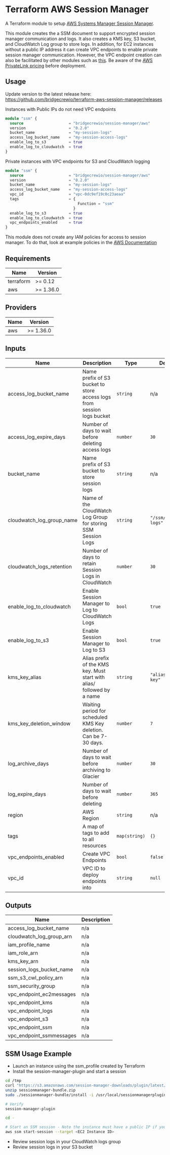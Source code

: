 # Terraform AWS Session Manager

A Terraform module to setup [AWS Systems Manager Session Manager](https://docs.aws.amazon.com/systems-manager/latest/userguide/session-manager.html).

This module creates the a SSM document to support encrypted session manager communication and logs.  It also creates a KMS key, S3 bucket, and CloudWatch Log group to store logs.  In addition, for EC2 instances without a public IP address it can create VPC endpoints to enable private session manager communication.  However, the VPC endpoint creation can also be facilitated by other modules such as [this](https://github.com/terraform-aws-modules/terraform-aws-vpc).  Be aware of the [AWS PrivateLink pricing](https://aws.amazon.com/privatelink/pricing/) before deployment.

## Usage

Update version to the latest release here: <https://github.com/bridgecrewio/terraform-aws-session-manager/releases>

Instances with Public IPs do not need VPC endpoints

```terraform
module "ssm" {
  source                    = "bridgecrewio/session-manager/aws"
  version                   = "0.2.0"
  bucket_name               = "my-session-logs"
  access_log_bucket_name    = "my-session-access-logs"
  enable_log_to_s3          = true
  enable_log_to_cloudwatch  = true
}
```

Private instances with VPC endpoints for S3 and CloudWatch logging

```terraform
module "ssm" {
  source                    = "bridgecrewio/session-manager/aws"
  version                   = "0.2.0"
  bucket_name               = "my-session-logs"
  access_log_bucket_name    = "my-session-access-logs"
  vpc_id                    = "vpc-0dc9ef19c0c23aeaa"
  tags                      = {
                                Function = "ssm"
                              }
  enable_log_to_s3          = true
  enable_log_to_cloudwatch  = true
  vpc_endpoints_enabled     = true
}
```

This module does not create any IAM policies for access to session manager.  To do that, look at example policies in the [AWS Documentation](https://docs.aws.amazon.com/systems-manager/latest/userguide/getting-started-restrict-access-quickstart.html)

<!-- BEGINNING OF PRE-COMMIT-TERRAFORM DOCS HOOK -->
## Requirements

| Name | Version |
|------|---------|
| terraform | >= 0.12 |
| aws | >= 1.36.0 |

## Providers

| Name | Version |
|------|---------|
| aws | >= 1.36.0 |

## Inputs

| Name | Description | Type | Default | Required |
|------|-------------|------|---------|:--------:|
| access\_log\_bucket\_name | Name prefix of S3 bucket to store access logs from session logs bucket | `string` | n/a | yes |
| access\_log\_expire\_days | Number of days to wait before deleting access logs | `number` | `30` | no |
| bucket\_name | Name prefix of S3 bucket to store session logs | `string` | n/a | yes |
| cloudwatch\_log\_group\_name | Name of the CloudWatch Log Group for storing SSM Session Logs | `string` | `"/ssm/session-logs"` | no |
| cloudwatch\_logs\_retention | Number of days to retain Session Logs in CloudWatch | `number` | `30` | no |
| enable\_log\_to\_cloudwatch | Enable Session Manager to Log to CloudWatch Logs | `bool` | `true` | no |
| enable\_log\_to\_s3 | Enable Session Manager to Log to S3 | `bool` | `true` | no |
| kms\_key\_alias | Alias prefix of the KMS key.  Must start with alias/ followed by a name | `string` | `"alias/ssm-key"` | no |
| kms\_key\_deletion\_window | Waiting period for scheduled KMS Key deletion.  Can be 7-30 days. | `number` | `7` | no |
| log\_archive\_days | Number of days to wait before archiving to Glacier | `number` | `30` | no |
| log\_expire\_days | Number of days to wait before deleting | `number` | `365` | no |
| region | AWS Region | `string` | n/a | yes |
| tags | A map of tags to add to all resources | `map(string)` | `{}` | no |
| vpc\_endpoints\_enabled | Create VPC Endpoints | `bool` | `false` | no |
| vpc\_id | VPC ID to deploy endpoints into | `string` | `null` | no |

## Outputs

| Name | Description |
|------|-------------|
| access\_log\_bucket\_name | n/a |
| cloudwatch\_log\_group\_arn | n/a |
| iam\_profile\_name | n/a |
| iam\_role\_arn | n/a |
| kms\_key\_arn | n/a |
| session\_logs\_bucket\_name | n/a |
| ssm\_s3\_cwl\_policy\_arn | n/a |
| ssm\_security\_group | n/a |
| vpc\_endpoint\_ec2messages | n/a |
| vpc\_endpoint\_kms | n/a |
| vpc\_endpoint\_logs | n/a |
| vpc\_endpoint\_s3 | n/a |
| vpc\_endpoint\_ssm | n/a |
| vpc\_endpoint\_ssmmessages | n/a |

<!-- END OF PRE-COMMIT-TERRAFORM DOCS HOOK -->

## SSM Usage Example

* Launch an instance using the ssm_profile created by Terraform
* Install the session-manager-plugin and start a session

```bash
cd /tmp
curl "https://s3.amazonaws.com/session-manager-downloads/plugin/latest/mac/sessionmanager-bundle.zip" -o "sessionmanager-bundle.zip"
unzip sessionmanager-bundle.zip
sudo ./sessionmanager-bundle/install -i /usr/local/sessionmanagerplugin -b /usr/local/bin/session-manager-plugin

# Verify
session-manager-plugin

cd -

# Start an SSM session - Note the instance must have a public IP if you have not created VPC endpoints
aws ssm start-session --target <EC2 Instance ID>
```

* Review session logs in your CloudWatch logs group
* Review session logs in your S3 bucket
